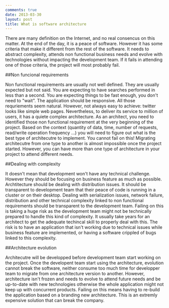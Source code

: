 ```yaml
---
comments: true
date: 2013-03-30 
layout: post
title: What is software architecture
---
```


There are many definition on the Internet, and no real consencus on this matter. At the end of the day, it is a peace of software. However it has some criteria that make it different from the rest of the software. It needs to abstract complexity, attends non functional business needs and evolve with technologies without impacting the development team. If it fails in attending one of those criteria, the project will most probably fail.

##Non funcional requirements

Non functional requirements are usually not well defined. They are usually expected but not said. You are expecting to have searches performed in less than a second. You are expecting things to be fast enough, you don't need to "wait". The application should be responsive. All those requriements seem natural. However, not always easy to achieve: twitter looks like simple web pages. Nevertheless, to deliver its service to million of users, it has a quiete complex architecture. As an architect, you need to identified those non functional requirement at the very beginning of the project. Based on the context (quantity of data, time, number of requests, read/write operation frequency ...) you will need to figure out what is the best type of architecutre to implement. You cannot fail on this! Migrating architecutre from one type to another is almost impossible once the project started. However, you can have more than one type of architecture in your project to attend different needs. 

##Dealing with complexity

It doesn't mean that development won't have any technical challenge. However they should be focusing on business feature as much as possible. Archtitecture should be dealing with distribution issues. It should be transparent to development team that their peace of code is running in a cluster or on their desktop. Dealing with serialization issues, network failure, distribution and other technical complexity linked to non functional requirements should be transparent to the development team. Failing on this is taking a huge risk as the development team might not be technically prepared to handle this kind of complexity. It usually take years for an architect to get the adequate techincal skill to properly deal with this. The risk is to have an application that isn't working due to technical issues while business feature are implemented, or having a software crippled of bugs linked to this complexity. 

##Architecture evolution

Architecutre will be developped before development team start working on the project. Once the developent team start using the architecture, evolution cannot break the software, neither consume too much time for developper team to migrate from one architecture version to another. However, architecture isn't frozen and needs to evolve to attend future needs and be up-to-date with new technologies otherwise the whole application might not keep up with concurrent products. Failing on this means having to re-build the application based on a branding new architecture. This is an extremly expensive solution that can break the company. 
